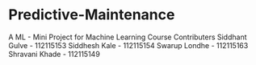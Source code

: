 # Predictive-Maintenance

A ML - Mini Project for Machine Learning Course
Contributers 
Siddhant Gulve - 112115153
Siddhesh Kale - 112115154
Swarup Londhe - 112115163
Shravani Khade - 112115149

